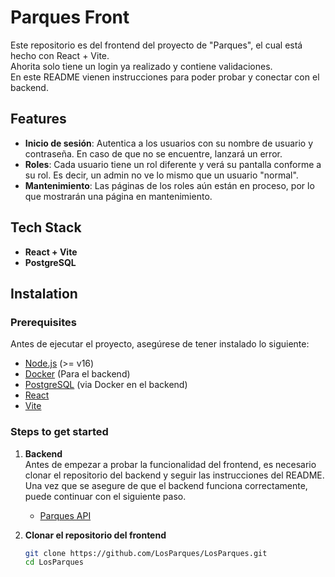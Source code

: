# Parques Front

Este repositorio es del frontend del proyecto de "Parques", el cual está hecho con React + Vite.  
Ahorita solo tiene un login ya realizado y contiene validaciones.  
En este README vienen instrucciones para poder probar y conectar con el backend. 

## Features
- **Inicio de sesión**: Autentica a los usuarios con su nombre de usuario y contraseña. En caso de que no se encuentre, lanzará un error. 
- **Roles**: Cada usuario tiene un rol diferente y verá su pantalla conforme a su rol. Es decir, un admin no ve lo mismo que un usuario "normal". 
- **Mantenimiento**: Las páginas de los roles aún están en proceso, por lo que mostrarán una página en mantenimiento. 

## Tech Stack
- **React + Vite**
- **PostgreSQL**

## Instalation

### Prerequisites
Antes de ejecutar el proyecto, asegúrese de tener instalado lo siguiente:

- [Node.js](https://nodejs.org/) (>= v16)
- [Docker](https://www.docker.com/) (Para el backend)
- [PostgreSQL](https://www.postgresql.org/) (via Docker en el backend)
- [React](https://react.dev)
- [Vite](https://vite.dev/guide/)

### Steps to get started

1. **Backend**  
   Antes de empezar a probar la funcionalidad del frontend, es necesario clonar el repositorio del backend y seguir las instrucciones del README.  
   Una vez que se asegure de que el backend funciona correctamente, puede continuar con el siguiente paso.  
   - [Parques API](https://github.com/LosParques/parques-api.git)

2. **Clonar el repositorio del frontend**
   ```bash
   git clone https://github.com/LosParques/LosParques.git
   cd LosParques
